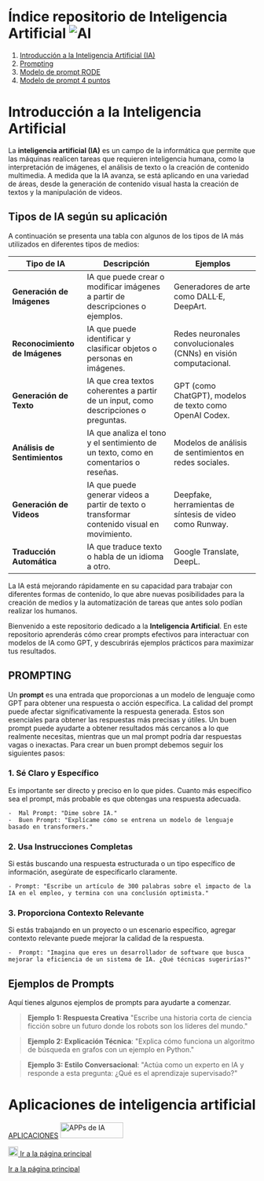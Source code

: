 # Índice repositorio de Inteligencia Artificial ![AI](https://img.shields.io/badge/AI-%2300B2A9.svg?style=flat-square&logo=python&logoColor=white)

1. [Introducción a la Inteligencia Artificial (IA)](#introducción-a-la-inteligencia-artificial)
2. [Prompting](#prompting)
3. [Modelo de prompt RODE](prompt/02%20rode.md)
4. [Modelo de prompt 4 puntos](prompt/03%20Modelo%204p.md)

# Introducción a la Inteligencia Artificial

La **inteligencia artificial (IA)** es un campo de la informática que permite que las máquinas realicen tareas que requieren inteligencia humana, como la interpretación de imágenes, el análisis de texto o la creación de contenido multimedia. A medida que la IA avanza, se está aplicando en una variedad de áreas, desde la generación de contenido visual hasta la creación de textos y la manipulación de videos.

## Tipos de IA según su aplicación

A continuación se presenta una tabla con algunos de los tipos de IA más utilizados en diferentes tipos de medios:

| Tipo de IA                     | Descripción                                                                                 | Ejemplos                                                         |
| ------------------------------ | ------------------------------------------------------------------------------------------- | ---------------------------------------------------------------- |
| **Generación de Imágenes**     | IA que puede crear o modificar imágenes a partir de descripciones o ejemplos.               | Generadores de arte como DALL·E, DeepArt.                        |
| **Reconocimiento de Imágenes** | IA que puede identificar y clasificar objetos o personas en imágenes.                       | Redes neuronales convolucionales (CNNs) en visión computacional. |
| **Generación de Texto**        | IA que crea textos coherentes a partir de un input, como descripciones o preguntas.         | GPT (como ChatGPT), modelos de texto como OpenAI Codex.          |
| **Análisis de Sentimientos**   | IA que analiza el tono y el sentimiento de un texto, como en comentarios o reseñas.         | Modelos de análisis de sentimientos en redes sociales.           |
| **Generación de Videos**       | IA que puede generar videos a partir de texto o transformar contenido visual en movimiento. | Deepfake, herramientas de síntesis de video como Runway.         |
| **Traducción Automática**      | IA que traduce texto o habla de un idioma a otro.                                           | Google Translate, DeepL.                                         |

La IA está mejorando rápidamente en su capacidad para trabajar con diferentes formas de contenido, lo que abre nuevas posibilidades para la creación de medios y la automatización de tareas que antes solo podían realizar los humanos.

Bienvenido a este repositorio dedicado a la **Inteligencia Artificial**. En este repositorio aprenderás cómo crear prompts efectivos para interactuar con modelos de IA como GPT, y descubrirás ejemplos prácticos para maximizar tus resultados.

## PROMPTING

Un **prompt** es una entrada que proporcionas a un modelo de lenguaje como GPT para obtener una respuesta o acción específica. La calidad del prompt puede afectar significativamente la respuesta generada. Estos son esenciales para obtener las respuestas más precisas y útiles. Un buen prompt puede ayudarte a obtener resultados más cercanos a lo que realmente necesitas, mientras que un mal prompt podría dar respuestas vagas o inexactas. Para crear un buen prompt debemos seguir los siguientes pasos:

### 1. **Sé Claro y Específico**

Es importante ser directo y preciso en lo que pides. Cuanto más específico sea el prompt, más probable es que obtengas una respuesta adecuada.

```
-  Mal Prompt: "Dime sobre IA."
-  Buen Prompt: "Explícame cómo se entrena un modelo de lenguaje basado en transformers."
```

### 2. **Usa Instrucciones Completas**

Si estás buscando una respuesta estructurada o un tipo específico de información, asegúrate de especificarlo claramente.

```
- Prompt: "Escribe un artículo de 300 palabras sobre el impacto de la IA en el empleo, y termina con una conclusión optimista."
```

### 3. **Proporciona Contexto Relevante**

Si estás trabajando en un proyecto o un escenario específico, agregar contexto relevante puede mejorar la calidad de la respuesta.

```
-  Prompt: "Imagina que eres un desarrollador de software que busca mejorar la eficiencia de un sistema de IA. ¿Qué técnicas sugerirías?"
```

## Ejemplos de Prompts

Aquí tienes algunos ejemplos de prompts para ayudarte a comenzar.

> **Ejemplo 1: Respuesta Creativa**
> "Escribe una historia corta de ciencia ficción sobre un futuro donde los robots son los líderes del mundo."

> **Ejemplo 2: Explicación Técnica**: "Explica cómo funciona un algoritmo de búsqueda en grafos con un ejemplo en Python."

> **Ejemplo 3: Estilo Conversacional**: "Actúa como un experto en IA y responde a esta pregunta: ¿Qué es el aprendizaje supervisado?"

# Aplicaciones de inteligencia artificial

[APLICACIONES](https://ymorgil.symbaloo.com/)
[<img src="https://run.pstmn.io/button.svg" alt="APPs de IA" style="width: 128px; height: 32px;">](https://god.gw.postman.com/run-collection/10131015-0d9c66b3-5f1a-42ed-a5ca-379217bd629d?action=collection%2Ffork&source=rip_markdown&collection-url=entityId%3D10131015-0d9c66b3-5f1a-42ed-a5ca-379217bd629d%26entityType%3Dcollection%26workspaceId%3D2b7498b6-6d91-4fa8-817f-608441fe42a8)

[<img src="" width="20" height="20" /> Ir a la página principal](https://www.ejemplo.com)

[<i class="fas fa-home"></i> Ir a la página principal](https://www.ejemplo.com)

